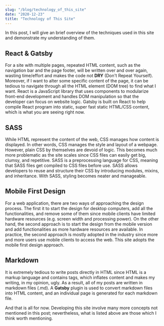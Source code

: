 ```yaml
---
slug: "/blog/technology_of_this_site"
date: "2020-12-23"
title: "Technology of This Site"
---
```


In this post, I will give an brief overview of the techniques used in this site and demonstrate my understanding of them.

## React & Gatsby

For a site with multiple pages, repeated HTML content, such as the navigation bar and the page footer, will be written over and over again, wasting time/effort and makes the code not **DRY** (Don't Repeat Yourself). Moreover, if I want to alter some specific content of the page, it can be tedious to navigate through all the HTML element (DOM tree) to find what I want. React is a JavaScript library that uses components to modularize front-end development and handles DOM manipulation so that the developer can focus on website logic. Gatsby is built on React to help compile React program into static, super fast static HTML/CSS content, which is what you are seeing right now.

## SASS

While HTML represent the content of the web, CSS manages how content is displayed. In other words, CSS manages the style and layout of a webpage. However, plain CSS by themselves are devoid of logic. This becomes much more problematic as the site scales since CSS files can easily get big, clumsy, and repetitive. SASS is a preprocessing language for CSS, meaning that SASS files get compiled to CSS files before use. SASS allows developers to reuse and structure their CSS by introducing modules, mixins, and inheritance. With SASS, styling becomes neater and manageable.

## Mobile First Design

For a web application, there are two ways of approaching the design process. The first it to start the design for desktop computers, add all the functionalities, and remove some of them since mobile clients have limited hardware resources (e.g. screen width and processing power). On the other hand, the second approach is to start the design from the mobile version and add functionalities as more hardware resources are available. In practice, the second approach is mostly adopted in the industry since more and more users use mobile clients to access the web. This site adopts the mobile first design approach.

## Markdown

It is extremely tedious to write posts directly in HTML since HTML is a markup language and contains tags, which inflates content and makes my writing, in my opinion, ugly. As a result, all of my posts are written in markdown files (.md). A **Gatsby** plugin is used to convert markdown files into HTML content, and an individual page is generated for each markdown file.

And that is all for now. Developing this site involve many more concepts not mentioned in this post; nevertheless, what is listed above are those which I think worth mentioning.

